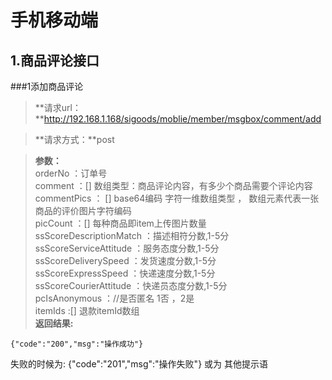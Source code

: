 # 手机移动端

## 1.商品评论接口
###1添加商品评论

> **请求url：**http://192.168.1.168/sigoods/moblie/member/msgbox/comment/add

> **请求方式：**post

> **参数：** <br/>
orderNo ：订单号 <br/>
comment ：[] 数组类型：商品评论内容，有多少个商品需要个评论内容<br/>
commentPics ： [] base64编码 字符一维数组类型 ， 数组元素代表一张商品的评价图片字符编码<br/>
picCount ：[] 每种商品即item上传图片数量  <br/>
ssScoreDescriptionMatch ：描述相符分数,1-5分 <br/>
ssScoreServiceAttitude ：服务态度分数,1-5分 <br/>
ssScoreDeliverySpeed ：发货速度分数,1-5分 <br/>
ssScoreExpressSpeed ：快递速度分数,1-5分 <br/>
ssScoreCourierAttitude ：快递员态度分数,1-5分 <br/>
pcIsAnonymous ：//是否匿名 1否 ，2是<br/>
itemIds :[] 退款itemId数组 <br/>
> **返回结果:**
		
	{"code":"200","msg":"操作成功"}

失败的时候为: {"code":"201","msg":"操作失败"} 或为 其他提示语
